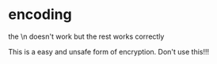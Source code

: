 # encoding

the \n doesn't work but the rest works correctly

This is a easy and unsafe form of encryption.
Don't use this!!!
